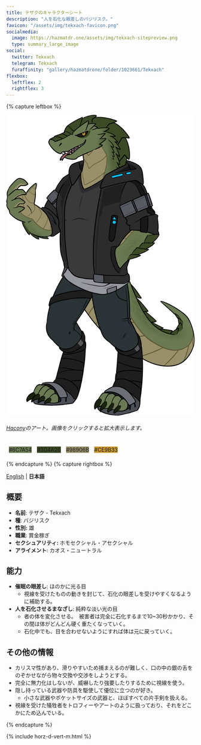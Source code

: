 ```yaml
---
title: テザクのキャラクターシート
description: "人を石化な眼差しのバジリスク。"
favicon: "/assets/img/tekxach-favicon.png"
socialmedia:
  image: https://hazmatdr.one/assets/img/tekxach-sitepreview.png
  type: summary_large_image
social:
  twitter: Tekxach
  telegram: Tekxach
  furaffinity: "gallery/hazmatdrone/folder/1023661/Tekxach"
flexbox:
  leftflex: 2
  rightflex: 3
---
```


{% capture leftbox %}

[![キャラクターシート](/assets/img/2021JulyTekxach2.png)](/assets/img/2021JulyTekxach2.png)
###### [Hacony](https://www.furaffinity.net/user/qundium)のアート。画像をクリックすると拡大表示します。
<span style="display: flex; flex-wrap: wrap">
	<span style="padding: 0.5em"><span class="colorbox darktext" style="background-color: #6C7A54">#6C7A54</span></span>
	<span style="padding: 0.5em"><span class="colorbox lighttext" style="background-color: #3D4A26">#3D4A26</span></span>
	<span style="padding: 0.5em"><span class="colorbox darktext" style="background-color: #98906B">#98906B</span></span>
	<span style="padding: 0.5em"><span class="colorbox darktext" style="background-color: #CE9B33">#CE9B33</span></span>
</span>

{% endcapture %}
{% capture rightbox %}

[English](https://hazmatdr.one/tekxach/) | **日本語**
## 概要
- **名前**: テザク - Tekxach
- **種**: バジリスク
- **性別:** 雄
- **職業**: 賞金稼ぎ
- **セクシュアリティ:** ホモセクシャル・アセクシャル
- **アライメント**: カオス・ニュートラル

## 能力
* **催眠の眼差し**: ほのかに光る目
  * 視線を受けたものの動きを封じて、石化の眼差しを受けやすくなるように補助する。
* **人を石化させるまなざし**: 純粋な淡い光の目
  * 者の体を変化させる。　被害者は完全に石化するまで10~30秒かかり、その間は体がどんどん硬く重たくなっていく。
  * 石化中でも、目を合わせないようにすれば体は元に戻っていく。

## その他の情報
* カリスマ性があり、滑りやすいため捕まえるのが難しく、口の中の銀の舌をのぞかせながら物々交換や交渉をしようとする。
* 完全に無力化はしないが、威嚇したり強要したりするために視線を使う。
* 隠し持っている武器や防具を駆使して優位に立つのが好き。
  * 小さな武器やポケットサイズの武器と、ほぼすべての片手剣を扱える。
* 視線を受けた犠牲者をトロフィーやアートのように扱っており、それをどこかにため込んでいる。

{% endcapture %}

<!-- Turns capture groups into a flex box. Must come after capture groups. -->
{% include horz-d-vert-m.html %}
